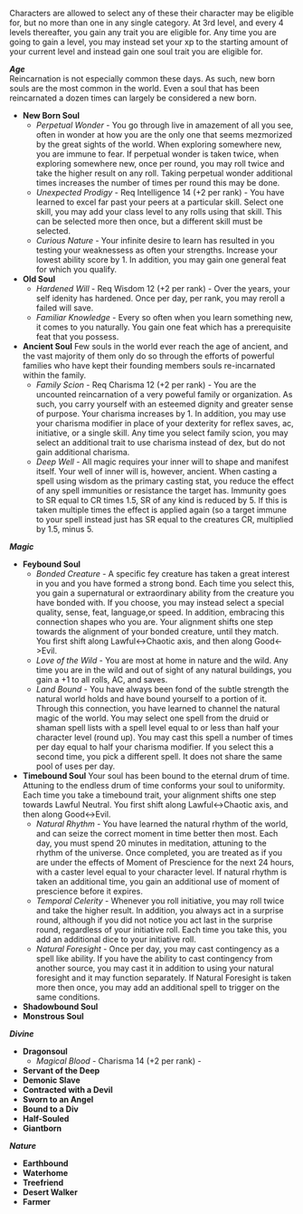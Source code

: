 Characters are allowed to select any of these their character may be eligible for, but no more than one in any single category.
At 3rd level, and every 4 levels thereafter, you gain any trait you are eligible for.
Any time you are going to gain a level, you may instead set your xp to the starting amount of your current level and instead gain one soul trait you are eligible for.

***Age***  
Reincarnation is not especially common these days. As such, new born souls are the most common in the world. Even a soul that has been reincarnated a dozen times can largely be considered a new born.  
* **New Born Soul**  
  * *Perpetual Wonder* - You go through live in amazement of all you see, often in wonder at how you are the only one that seems mezmorized by the great sights of the world. When exploring somewhere new, you are immune to fear.  If perpetual wonder is taken twice, when exploring somewhere new, once per round, you may roll twice and take the higher result on any roll.  Taking perpetual wonder additional times increases the number of times per round this may be done.  
  * *Unexpected Prodigy* - Req Intelligence 14 (+2 per rank) - You have learned to excel far past your peers at a particular skill.  Select one skill, you may add your class level to any rolls using that skill.  This can be selected more then once, but a different skill must be selected.  
  * *Curious Nature* - Your infinite desire to learn has resulted in you testing your weaknessess as often your strengths.   Increase your lowest ability score by 1.  In addition, you may gain one general feat for which you qualify.  
* **Old Soul**  
  * *Hardened Will* - Req Wisdom 12 (+2 per rank) - Over the years, your self idenity has hardened. Once per day, per rank, you may reroll a failed will save.  
  * *Familiar Knowledge* - Every so often when you learn something new, it comes to you naturally. You gain one feat which has a prerequisite feat that you possess.  
* **Ancient Soul** Few souls in the world ever reach the age of ancient, and the vast majority of them only do so through the efforts of powerful families who have kept their founding members souls re-incarnated within the family.  
  * *Family Scion* - Req Charisma 12 (+2 per rank) - You are the uncounted reincarnation of a very poweful family or organization.  As such, you carry yourself with an esteemed dignity and greater sense of purpose.  Your charisma increases by 1.  In addition, you may use your charisma modifier in place of your dexterity for reflex saves, ac, initiative, or a single skill.  Any time you select family scion, you may select an additional trait to use charisma instead of dex, but do not gain additional charisma.  
  * *Deep Well* - All magic requires your inner will to shape and manifest itself. Your well of inner will is, however, ancient.  When casting a spell using wisdom as the primary casting stat, you reduce the effect of any spell immunities or resistance the target has.  Immunity goes to SR equal to CR times 1.5,  SR of any kind is reduced by 5.  If this is taken multiple times the effect is applied again (so a target immune to your spell instead just has SR equal to the creatures CR, multiplied by 1.5, minus 5.  

***Magic***  
* **Feybound Soul**  
  * *Bonded Creature* - A specific fey creature has taken a great interest in you and you have formed a strong bond.  Each time you select this, you gain a supernatural or extraordinary ability from the creature you have bonded with. If you choose, you may instead select a special quality, sense, feat, language,or speed.  In addition, embracing this connection shapes who you are.  Your alignment shifts one step towards the alignment of your bonded creature, until they match.  You first shift along Lawful<->Chaotic axis, and then along Good<->Evil.   
  * *Love of the Wild* - You are most at home in nature and the wild.  Any time you are in the wild and out of sight of any natural buildings, you gain a +1 to all rolls, AC, and saves.  
  * *Land Bound* - You have always been fond of the subtle strength the natural world holds and have bound yourself to a portion of it. Through this connection, you have learned to channel the natural magic of the world.  You may select one spell from the druid or shaman spell lists with a spell level equal to or less than half your character level (round up).  You may cast this spell a number of times per day equal to half your charisma modifier.  If you select this a second time, you pick a different spell.  It does not share the same pool of uses per day.  
* **Timebound Soul**   Your soul has been bound to the eternal drum of time.  Attuning to the endless drum of time conforms your soul to uniformity.  Each time you take a timebound trait, your alignment shifts one step towards Lawful Neutral.  You first shift along Lawful<->Chaotic axis, and then along Good<->Evil.  
  * *Natural Rhythm* - You have learned the natural rhythm of the world, and can seize the correct moment in time better then most.  Each day, you must spend 20 minutes in meditation, attuning to the rhythm of the universe. Once completed, you are treated as if you are under the effects of Moment of Prescience for the next 24 hours, with a caster level equal to your character level.  If natural rhythm is taken an additional time, you gain an additional use of moment of prescience before it expires.  
  * *Temporal Celerity* - Whenever you roll initiative, you may roll twice and take the higher result. In addition, you always act in a surprise round, although if you did not notice you act last in the surprise round, regardless of your initiative roll.  Each time you take this, you add an additional dice to your initiative roll.  
  * *Natural Foresight* - Once per day, you may cast contingency as a spell like ability. If you have the ability to cast contingency from another source, you may cast it in addition to using your natural foresight and it may function separately.  If Natural Foresight is taken more then once, you may add an additional spell to trigger on the same conditions.  
* **Shadowbound Soul** 
* **Monstrous Soul**

***Divine***
* **Dragonsoul** 
  * *Magical Blood* - Charisma 14 (+2 per rank) - 
* **Servant of the Deep** 
* **Demonic Slave** 
* **Contracted with a Devil** 
* **Sworn to an Angel** 
* **Bound to a Div** 
* **Half-Souled** 
* **Giantborn**

***Nature***
* **Earthbound**
* **Waterhome**
* **Treefriend**
* **Desert Walker**
* **Farmer**


